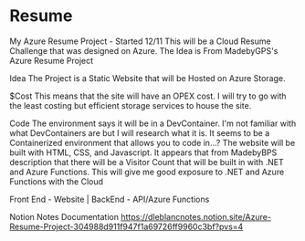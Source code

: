 # Resume
My Azure Resume Project - Started 12/11
This will be a Cloud Resume Challenge that was designed on Azure. 
The Idea is From MadebyGPS's Azure Resume Project

Idea
The Project is a Static Website that will be Hosted on Azure Storage.

$Cost
This means that the site will have an OPEX cost. I will try to go with the least costing but
efficient storage services to house the site.

Code
The environment says it will be in a DevContainer. I'm not familiar with what DevContainers are but I will 
research what it is. It seems to be a Containerized environment that allows you to code in...?
The website will be built with HTML, CSS, and Javascript.
It appears that from MadebyBPS description that there will be a Visitor Count that will be 
built in with .NET and Azure Functions. This will give me good exposure to .NET and Azure Functions 
with the Cloud

Front End - Website | 
BackEnd - API/Azure Functions

Notion Notes Documentation
https://dleblancnotes.notion.site/Azure-Resume-Project-304988d911f947f1a69726ff9960c3bf?pvs=4
